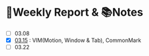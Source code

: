 :calendar:Weekly Report \& :books:Notes
======================

- [ ] 03.08
- [x] [03.15](https://github.com/TinusgragLin/summary/blob/master/weeklyReport_3.15.md) : VIM(Motion, Window \& Tab), CommonMark
- [ ] 03.22
